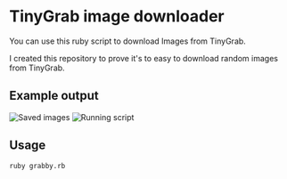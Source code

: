 # TinyGrab image downloader

You can use this ruby script to download Images from TinyGrab.

I created this repository to prove it's to easy to download random images from TinyGrab.

## Example output

![Saved images](https://raw.github.com/jankeesvw/grabby-downloader/master/screenshot-finder.png)
![Running script](https://raw.github.com/jankeesvw/grabby-downloader/master/screenshot-cli.png)

## Usage

    ruby grabby.rb